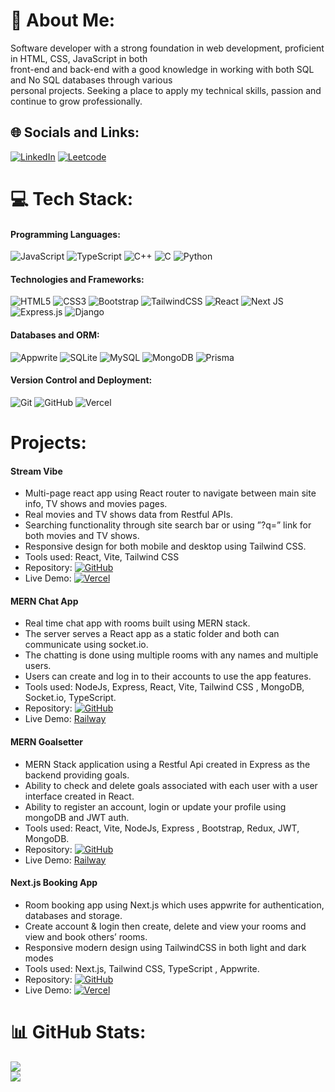 # 💫 About Me:

Software developer with a strong foundation in web development, proficient in HTML, CSS, JavaScript in both<br>front-end and back-end with a good knowledge in working with both SQL and No SQL databases through various<br>personal projects. Seeking a place to apply my technical skills, passion and continue to grow professionally.

## 🌐 Socials and Links:

[![LinkedIn](https://img.shields.io/badge/LinkedIn-%230077B5.svg?logo=linkedin&logoColor=white)](https://linkedin.com/in/https://www.linkedin.com/in/ziad-elshrief-269460257/)
[![Leetcode](https://img.shields.io/badge/LeetCode-222?&logo=leetcode)](https://leetcode.com/u/ziad-elshrief/)

# 💻 Tech Stack:

#### Programming Languages:

![JavaScript](https://img.shields.io/badge/javascript-%23323330.svg?style=for-the-badge&logo=javascript&logoColor=%23F7DF1E) ![TypeScript](https://img.shields.io/badge/typescript-%23007ACC.svg?style=for-the-badge&logo=typescript&logoColor=white)
![C++](https://img.shields.io/badge/c++-%2300599C.svg?style=for-the-badge&logo=c%2B%2B&logoColor=white) ![C](https://img.shields.io/badge/c-%2300599C.svg?style=for-the-badge&logo=c&logoColor=white) ![Python](https://img.shields.io/badge/python-3670A0?style=for-the-badge&logo=python&logoColor=ffdd54)

#### Technologies and Frameworks:

![HTML5](https://img.shields.io/badge/html5-%23E34F26.svg?style=for-the-badge&logo=html5&logoColor=white) ![CSS3](https://img.shields.io/badge/css3-%231572B6.svg?style=for-the-badge&logo=css3&logoColor=white) ![Bootstrap](https://img.shields.io/badge/bootstrap-%238511FA.svg?style=for-the-badge&logo=bootstrap&logoColor=white) ![TailwindCSS](https://img.shields.io/badge/tailwindcss-%2338B2AC.svg?style=for-the-badge&logo=tailwind-css&logoColor=white)
![React](https://img.shields.io/badge/react-%2320232a.svg?style=for-the-badge&logo=react&logoColor=%2361DAFB) ![Next JS](https://img.shields.io/badge/next.js-000000?style=for-the-badge&logo=nextdotjs&logoColor=white) ![Express.js](https://img.shields.io/badge/express.js-%23404d59.svg?style=for-the-badge&logo=express&logoColor=%2361DAFB)
![Django](https://img.shields.io/badge/django-%23092E20.svg?style=for-the-badge&logo=django&logoColor=white)

#### Databases and ORM:

![Appwrite](https://img.shields.io/badge/Appwrite-%23FD366E.svg?style=for-the-badge&logo=appwrite&logoColor=white) ![SQLite](https://img.shields.io/badge/sqlite-%2307405e.svg?style=for-the-badge&logo=sqlite&logoColor=white) ![MySQL](https://img.shields.io/badge/mysql-4479A1.svg?style=for-the-badge&logo=mysql&logoColor=white) ![MongoDB](https://img.shields.io/badge/MongoDB-%234ea94b.svg?style=for-the-badge&logo=mongodb&logoColor=white) ![Prisma](https://img.shields.io/badge/Prisma-3982CE?style=for-the-badge&logo=Prisma&logoColor=white)

#### Version Control and Deployment:

![Git](https://img.shields.io/badge/git-%23F05033.svg?style=for-the-badge&logo=git&logoColor=white) ![GitHub](https://img.shields.io/badge/github-%23121011.svg?style=for-the-badge&logo=github&logoColor=white) ![Vercel](https://img.shields.io/badge/vercel-%23000000.svg?style=for-the-badge&logo=vercel&logoColor=white)

# Projects:

#### Stream Vibe

- Multi-page react app using React router to navigate between main site info, TV shows and movies pages.
- Real movies and TV shows data from Restful APIs.
- Searching functionality through site search bar or using ”?q=” link for both movies and TV shows.
- Responsive design for both mobile and desktop using Tailwind CSS.
- Tools used: React, Vite, Tailwind CSS
- Repository: [![GitHub](https://img.shields.io/badge/github-%23121011.svg?style=for-the-badge&logo=github&logoColor=white)](https://github.com/Ziad-Elshrief/Stream-Vibe)
- Live Demo: [![Vercel](https://img.shields.io/badge/vercel-%23000000.svg?style=for-the-badge&logo=vercel&logoColor=white)](https://stream-vibe-phi.vercel.app/)

#### MERN Chat App

- Real time chat app with rooms built using MERN stack.
- The server serves a React app as a static folder and both can communicate using socket.io.
- The chatting is done using multiple rooms with any names and multiple users.
- Users can create and log in to their accounts to use the app features.
- Tools used: NodeJs, Express, React, Vite, Tailwind CSS , MongoDB, Socket.io, TypeScript.
- Repository: [![GitHub](https://img.shields.io/badge/github-%23121011.svg?style=for-the-badge&logo=github&logoColor=white)](https://github.com/Ziad-Elshrief/MERN-Chat-App)
- Live Demo: [Railway](https://react-chat-app-production-a349.up.railway.app)

#### MERN Goalsetter

- MERN Stack application using a Restful Api created in Express as the backend providing goals.
- Ability to check and delete goals associated with each user with a user interface created in React.
- Ability to register an account, login or update your profile using mongoDB and JWT auth.
- Tools used: React, Vite, NodeJs, Express , Bootstrap, Redux, JWT, MongoDB.
- Repository: [![GitHub](https://img.shields.io/badge/github-%23121011.svg?style=for-the-badge&logo=github&logoColor=white)](https://github.com/Ziad-Elshrief/MERN-GOALSETTER)
- Live Demo: [Railway](https://mern-goalsetter-production-b237.up.railway.app/login)

#### Next.js Booking App

- Room booking app using Next.js which uses appwrite for authentication, databases and storage.
- Create account & login then create, delete and view your rooms and view and book others’ rooms.
- Responsive modern design using TailwindCSS in both light and dark modes
- Tools used: Next.js, Tailwind CSS, TypeScript , Appwrite.
- Repository: [![GitHub](https://img.shields.io/badge/github-%23121011.svg?style=for-the-badge&logo=github&logoColor=white)](https://github.com/Ziad-Elshrief/NextJs_Booking_App)
- Live Demo: [![Vercel](https://img.shields.io/badge/vercel-%23000000.svg?style=for-the-badge&logo=vercel&logoColor=white)](https://next-js-booking-app-theta.vercel.app/)

# 📊 GitHub Stats:

![](https://github-readme-stats.vercel.app/api?username=ziad-elshrief&theme=dark&hide_border=false&include_all_commits=false&count_private=false)<br/>
![](https://github-readme-streak-stats.herokuapp.com/?user=ziad-elshrief&theme=dark&hide_border=false)<br/>
